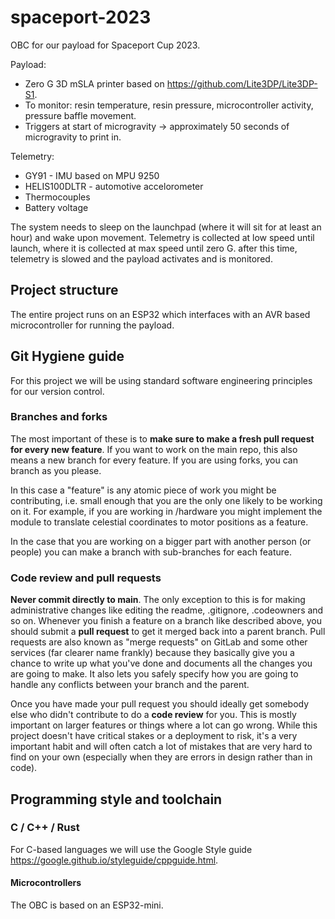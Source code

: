 # spaceport-2023
OBC for our payload for Spaceport Cup 2023.

Payload:
* Zero G 3D mSLA printer based on https://github.com/Lite3DP/Lite3DP-S1.
* To monitor: resin temperature, resin pressure, microcontroller activity, pressure baffle movement.
* Triggers at start of microgravity -> approximately 50 seconds of microgravity to print in. 

Telemetry:
* GY91 - IMU based on MPU 9250
* HELIS100DLTR - automotive accelorometer
* Thermocouples
* Battery voltage

The system needs to sleep on the launchpad (where it will sit for at least an hour) and wake upon movement. Telemetry is collected at low speed until launch, where it is collected at max speed until zero G. after this time, telemetry is slowed and the payload activates and is monitored.

## Project structure

The entire project runs on an ESP32 which interfaces with an AVR based microcontroller for running the payload.

## Git Hygiene guide

For this project we will be using standard software engineering principles for our version control.

### Branches and forks

The most important of these is to **make sure to make a fresh pull request for every new feature**. If you want to work on the main repo, this also means a new branch for every feature. If you are using forks, you can branch as you please.

In this case a "feature" is any atomic piece of work you might be contributing, i.e. small enough that you are the only one likely to be working on it. For example, if you are working in /hardware you might implement the module to translate celestial coordinates to motor positions as a feature.

In the case that you are working on a bigger part with another person (or people) you can make a branch with sub-branches for each feature.

### Code review and pull requests

**Never commit directly to main**. The only exception to this is for making administrative changes like editing the readme, .gitignore, .codeowners and so on.
Whenever you finish a feature on a branch like described above, you should submit a **pull request** to get it merged back into a parent branch. Pull requests are also known as "merge requests" on GitLab and some other services (far clearer name frankly) because they basically give you a chance to write up what you've done and documents all the changes you are going to make. It also lets you safely specify how you are going to handle any conflicts between your branch and the parent.

Once you have made your pull request you should ideally get somebody else who didn't contribute to do a **code review** for you. This is mostly important on larger features or things where a lot can go wrong. While this project doesn't have critical stakes or a deployment to risk, it's a very important habit and will often catch a lot of mistakes that are very hard to find on your own (especially when they are errors in design rather than in code).

## Programming style and toolchain

### C / C++ / Rust

For C-based languages we will use the Google Style guide <https://google.github.io/styleguide/cppguide.html>.
#### Microcontrollers

The OBC is based on an ESP32-mini. 